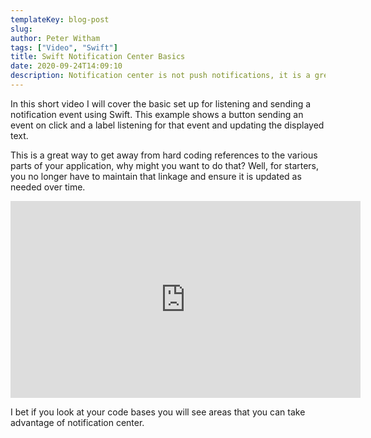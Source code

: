```yaml
---
templateKey: blog-post
slug: 
author: Peter Witham
tags: ["Video", "Swift"]
title: Swift Notification Center Basics
date: 2020-09-24T14:09:10
description: Notification center is not push notifications, it is a great way to send and respond to events within your application.
---
```


In this short video I will cover the basic set up for listening and sending a notification event using Swift. This example shows a button sending an event on click and a label listening for that event and updating the displayed text.

This is a great way to get away from hard coding references to the various parts of your application, why might you want to do that? Well, for starters, you no longer have to maintain that linkage and ensure it is updated as needed over time.

<iframe width="560" height="315" src="https://www.youtube.com/embed/Gl9MP7rY--U" frameborder="0" allow="accelerometer; autoplay; clipboard-write; encrypted-media; gyroscope; picture-in-picture" allowfullscreen></iframe>

I bet if you look at your code bases you will see areas that you can take advantage of notification center.